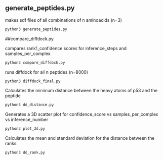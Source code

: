 ## generate_peptides.py

makes sdf files of all combinations of n aminoacids (n=3)

``` bash
python3 generate_peptides.py
```
##compare_diffdock.py

compares rank1_confidence scores for inference_steps and samples_per_complex

``` bash
python3 compare_diffdock.py
```
runs diffdock for all n peptides (n=8000)

``` bash
python3 diffdock_final.py
```

Calculates the minimum distance between the heavy atoms of p53 and the peptide
``` bash
python3 dd_distance.py
```

Generates a 3D scatter plot for confidence_score vs samples_per_complex vs inference_number
``` bash
python3 plot_3d.py
```

Calculates the mean and standard deviation for the distance between the ranks
``` bash
python3 dd_rank.py
```

